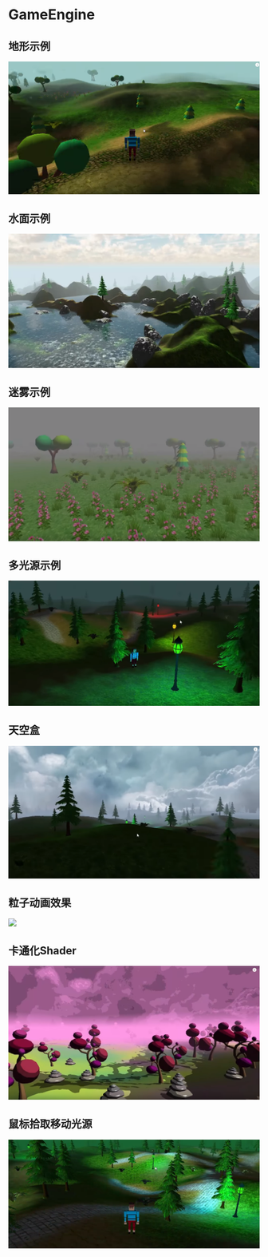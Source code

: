 # GameEngine

## 地形示例
![](imgs/Terrain.png)

## 水面示例
![](imgs/ProceduralTerrain.png)

## 迷雾示例
![](imgs/Fog.png)

## 多光源示例
![](imgs/Lights.png)

## 天空盒
![](imgs/Skybox.png)

## 粒子动画效果
![](imgs/AnimatingParticleTextures.png)

## 卡通化Shader
![](imgs/CelShading.png)

## 鼠标拾取移动光源
![](imgs/MousePicking.png)
